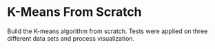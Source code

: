 # K-Means From Scratch

Build the K-means algorithm from scratch. Tests were applied on three different data sets and process visualization.
